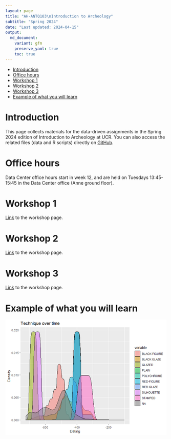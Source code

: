 ```yaml
---
layout: page
title: "AH-ANTQ103\nIntroduction to Archeology"
subtitle: "Spring 2024"
date: "Last updated: 2024-04-15"
output:
  md_document:
    variant: gfm
    preserve_yaml: true
    toc: true
---
```


- [Introduction](#introduction)
- [Office hours](#office-hours)
- [Workshop 1](#workshop-1)
- [Workshop 2](#workshop-2)
- [Workshop 3](#workshop-3)
- [Example of what you will learn](#example-of-what-you-will-learn)

# Introduction

This page collects materials for the data-driven assignments in the
Spring 2024 edition of Introduction to Archeology at UCR. You can also
access the related files (data and R scripts) directly on
[GitHub](https://github.com/ucrdatacenter/projects/tree/main/AH-ANTQ103).

# Office hours

Data Center office hours start in week 12, and are held on Tuesdays
13:45-15:45 in the Data Center office (Anne ground floor).

# Workshop 1

[Link](workshop1) to the workshop page.

# Workshop 2

[Link](workshop2) to the workshop page.

# Workshop 3

[Link](workshop3) to the workshop page.

# Example of what you will learn

![](AH-ANTQ103/workshop3_files/figure-gfm/plot_3-1.png)
